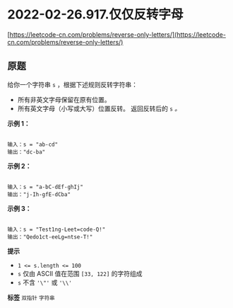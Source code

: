 # 2022-02-26.917.仅仅反转字母
[https://leetcode-cn.com/problems/reverse-only-letters/](https://leetcode-cn.com/problems/reverse-only-letters/)
## 原题
给你一个字符串 `s` ，根据下述规则反转字符串：
- 所有非英文字母保留在原有位置。
- 所有英文字母（小写或大写）位置反转。
返回反转后的 `s` *。* 

 
 **示例 1：** 

```

输入：s = "ab-cd"
输出："dc-ba"

```
 **示例 2：** 

```

输入：s = "a-bC-dEf-ghIj"
输出："j-Ih-gfE-dCba"

```
 **示例 3：** 

```

输入：s = "Test1ng-Leet=code-Q!"
输出："Qedo1ct-eeLg=ntse-T!"

```
 

 **提示** 
-  `1 <= s.length <= 100` 
-  `s` 仅由 ASCII 值在范围 `[33, 122]` 的字符组成
-  `s` 不含 `'\"'` 或 `'\\'` 
 
**标签**
`双指针` `字符串` 


##
```go

```
>
